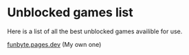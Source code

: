 # Unblocked games list
Here is a list of all the best unblocked games availible for use.

[funbyte.pages.dev](https://funbyte.pages.dev) (My own one)
